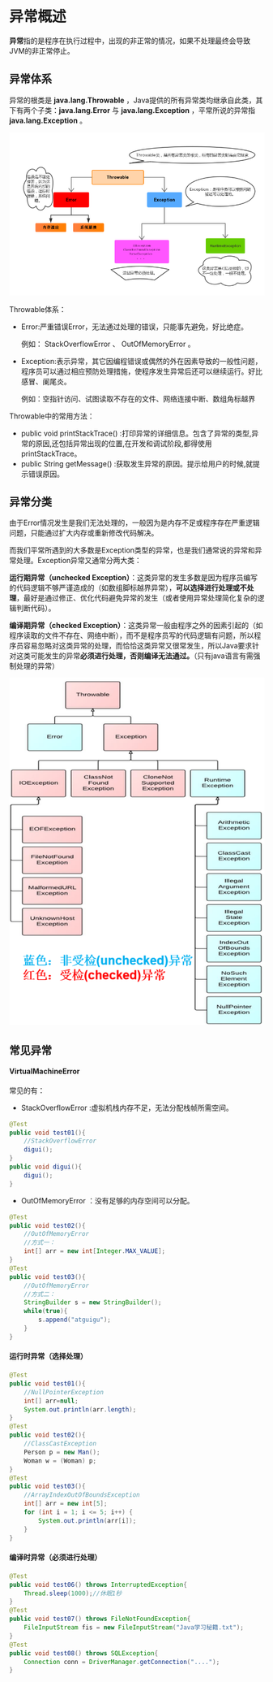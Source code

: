 # 异常概述

**异常**指的是程序在执行过程中，出现的非正常的情况，如果不处理最终会导致JVM的非正常停止。

## 异常体系

异常的根类是 **java.lang.Throwable** ，Java提供的所有异常类均继承自此类，其下有两个子类：**java.lang.Error** 与 **java.lang.Exception** ，平常所说的异常指 **java.lang.Exception** 。

![image.png](_images/1599476145436-777febeb-1616-41ff-9394-bf3fe0dc5f10.png)

Throwable体系：

-   Error:严重错误Error，无法通过处理的错误，只能事先避免，好比绝症。

    例如： StackOverflowError 、 OutOfMemoryError 。

-   Exception:表示异常，其它因编程错误或偶然的外在因素导致的一般性问题，程序员可以通过相应预防处理措施，使程序发生异常后还可以继续运行。好比感冒、阑尾炎。

    例如：空指针访问、试图读取不存在的文件、网络连接中断、数组角标越界



Throwable中的常用方法：

-   public void printStackTrace() :打印异常的详细信息。包含了异常的类型,异常的原因,还包括异常出现的位置,在开发和调试阶段,都得使用printStackTrace。
-   public String getMessage() :获取发生异常的原因。提示给用户的时候,就提示错误原因。 



## 异常分类 

由于Error情况发生是我们无法处理的，一般因为是内存不足或程序存在严重逻辑问题，只能通过扩大内存或重新修改代码解决。

而我们平常所遇到的大多数是Exception类型的异常，也是我们通常说的异常和异常处理。Exception异常又通常分两大类： 

**运行期异常（unchecked Exception）**：这类异常的发生多数是因为程序员编写的代码逻辑不够严谨造成的（如数组脚标越界异常），**可以选择进行处理或不处理**，最好是通过修正、优化代码避免异常的发生（或者使用异常处理简化复杂的逻辑判断代码）。

**编译期异常（checked Exception）**：这类异常一般由程序之外的因素引起的（如程序读取的文件不存在、网络中断），而不是程序员写的代码逻辑有问题，所以程序员容易忽略对这类异常的处理，而恰恰这类异常又很常发生，所以Java要求针对这类可能发生的异常**必须进行处理，否则编译无法通过。**（只有java语言有需强制处理的异常）

![image.png](_images/1599476261505-6e9e22cb-0164-4224-9572-eb270a9df673.png)



## 常见异常

#### VirtualMachineError

常见的有：

-   StackOverflowError :虚拟机栈内存不足，无法分配栈帧所需空间。

```java
@Test
public void test01(){
    //StackOverflowError
    digui();
}
public void digui(){
    digui();
}
```

-   OutOfMemoryError ：没有足够的内存空间可以分配。

```java
@Test
public void test02(){
    //OutOfMemoryError
    //方式一：
    int[] arr = new int[Integer.MAX_VALUE];
}
@Test
public void test03(){
    //OutOfMemoryError
    //方式二：
    StringBuilder s = new StringBuilder();
    while(true){
        s.append("atguigu");
    }
}
```

#### 运行时异常（选择处理）

```java
@Test
public void test01(){
    //NullPointerException
    int[] arr=null;
    System.out.println(arr.length);
}
@Test
public void test02(){
    //ClassCastException
    Person p = new Man();
    Woman w = (Woman) p;
}
@Test
public void test03(){
    //ArrayIndexOutOfBoundsException
    int[] arr = new int[5];
    for (int i = 1; i <= 5; i++) {
        System.out.println(arr[i]);
    }
}
```

#### 编译时异常（必须进行处理）

```java
@Test
public void test06() throws InterruptedException{
    Thread.sleep(1000);//休眠1秒
}
@Test
public void test07() throws FileNotFoundException{
    FileInputStream fis = new FileInputStream("Java学习秘籍.txt");
}
@Test
public void test08() throws SQLException{
    Connection conn = DriverManager.getConnection("....");
}
```